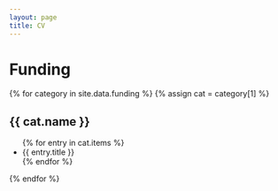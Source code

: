 ```yaml
---
layout: page
title: CV
---
```


# Funding

{% for category in site.data.funding %}
{% assign cat = category[1] %}
<h2>{{ cat.name }}</h2>

<ul>
{% for entry in cat.items %}
    <li>
        {{ entry.title }}
    </li>
{% endfor %}
</ul>

{% endfor %}
